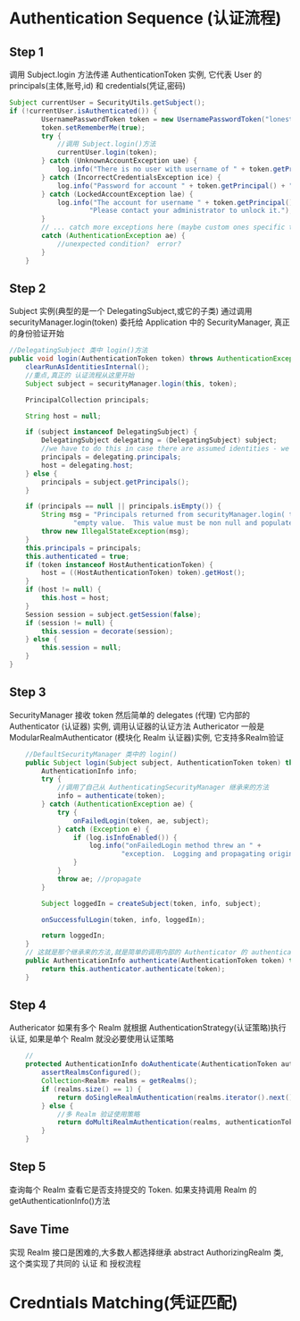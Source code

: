 # Authentication Sequence (认证流程)

## Step 1

调用 Subject.login 方法传递 AuthenticationToken 实例, 它代表 User 的 principals(主体,账号,id) 和 credentials(凭证,密码)

```java
Subject currentUser = SecurityUtils.getSubject();
if (!currentUser.isAuthenticated()) {
        UsernamePasswordToken token = new UsernamePasswordToken("lonestarr", "vespa");
        token.setRememberMe(true);
        try {
            //调用 Subject.login()方法
            currentUser.login(token);
        } catch (UnknownAccountException uae) {
            log.info("There is no user with username of " + token.getPrincipal());
        } catch (IncorrectCredentialsException ice) {
            log.info("Password for account " + token.getPrincipal() + " was incorrect!");
        } catch (LockedAccountException lae) {
            log.info("The account for username " + token.getPrincipal() + " is locked.  " +
                    "Please contact your administrator to unlock it.");
        }
        // ... catch more exceptions here (maybe custom ones specific to your application?
        catch (AuthenticationException ae) {
            //unexpected condition?  error?
        }
    }
```

## Step 2

Subject 实例(典型的是一个 DelegatingSubject,或它的子类) 通过调用 securityManager.login(token) 委托给 Application 中的
SecurityManager, 真正的身份验证开始

```java
//DelegatingSubject 类中 login()方法
public void login(AuthenticationToken token) throws AuthenticationException {
    clearRunAsIdentitiesInternal();
    //重点,真正的 认证流程从这里开始
    Subject subject = securityManager.login(this, token);

    PrincipalCollection principals;

    String host = null;

    if (subject instanceof DelegatingSubject) {
        DelegatingSubject delegating = (DelegatingSubject) subject;
        //we have to do this in case there are assumed identities - we don't want to lose the 'real' principals:
        principals = delegating.principals;
        host = delegating.host;
    } else {
        principals = subject.getPrincipals();
    }

    if (principals == null || principals.isEmpty()) {
        String msg = "Principals returned from securityManager.login( token ) returned a null or " +
                "empty value.  This value must be non null and populated with one or more elements.";
        throw new IllegalStateException(msg);
    }
    this.principals = principals;
    this.authenticated = true;
    if (token instanceof HostAuthenticationToken) {
        host = ((HostAuthenticationToken) token).getHost();
    }
    if (host != null) {
        this.host = host;
    }
    Session session = subject.getSession(false);
    if (session != null) {
        this.session = decorate(session);
    } else {
        this.session = null;
    }
}
```

## Step 3

SecurityManager 接收 token 然后简单的 delegates (代理) 它内部的 Authenticator (认证器) 实例, 调用认证器的认证方法
Authericator 一般是 ModularRealmAuthenticator (模块化 Realm 认证器)实例, 它支持多Realm验证

```java
    //DefaultSecurityManager 类中的 login()
    public Subject login(Subject subject, AuthenticationToken token) throws AuthenticationException {
        AuthenticationInfo info;
        try {
            //调用了自己从 AuthenticatingSecurityManager 继承来的方法
            info = authenticate(token);
        } catch (AuthenticationException ae) {
            try {
                onFailedLogin(token, ae, subject);
            } catch (Exception e) {
                if (log.isInfoEnabled()) {
                    log.info("onFailedLogin method threw an " +
                            "exception.  Logging and propagating original AuthenticationException.", e);
                }
            }
            throw ae; //propagate
        }

        Subject loggedIn = createSubject(token, info, subject);

        onSuccessfulLogin(token, info, loggedIn);

        return loggedIn;
    }
    // 这就是那个继承来的方法,就是简单的调用内部的 Authenticator 的 authenticate()方法
    public AuthenticationInfo authenticate(AuthenticationToken token) throws AuthenticationException {
        return this.authenticator.authenticate(token);
    }
```

## Step 4

Authericator 如果有多个 Realm 就根据 AuthenticationStrategy(认证策略)执行认证, 如果是单个 Realm 就没必要使用认证策略

```java
    //
    protected AuthenticationInfo doAuthenticate(AuthenticationToken authenticationToken) throws AuthenticationException {
        assertRealmsConfigured();
        Collection<Realm> realms = getRealms();
        if (realms.size() == 1) {
            return doSingleRealmAuthentication(realms.iterator().next(), authenticationToken);
        } else {
            //多 Realm 验证使用策略
            return doMultiRealmAuthentication(realms, authenticationToken);
        }
    }
```

## Step 5

查询每个 Realm 查看它是否支持提交的 Token. 如果支持调用 Realm 的 getAuthenticationInfo()方法

## Save Time

实现 Realm 接口是困难的,大多数人都选择继承 abstract AuthorizingRealm 类, 这个类实现了共同的 认证 和 授权流程

# Credntials Matching(凭证匹配)

